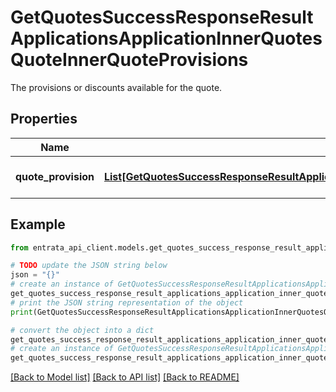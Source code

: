 # GetQuotesSuccessResponseResultApplicationsApplicationInnerQuotesQuoteInnerQuoteProvisions

The provisions or discounts available for the quote.

## Properties

Name | Type | Description | Notes
------------ | ------------- | ------------- | -------------
**quote_provision** | [**List[GetQuotesSuccessResponseResultApplicationsApplicationInnerQuotesQuoteInnerQuoteProvisionsQuoteProvisionInner]**](GetQuotesSuccessResponseResultApplicationsApplicationInnerQuotesQuoteInnerQuoteProvisionsQuoteProvisionInner.md) | A list of quote provisions. | [optional] 

## Example

```python
from entrata_api_client.models.get_quotes_success_response_result_applications_application_inner_quotes_quote_inner_quote_provisions import GetQuotesSuccessResponseResultApplicationsApplicationInnerQuotesQuoteInnerQuoteProvisions

# TODO update the JSON string below
json = "{}"
# create an instance of GetQuotesSuccessResponseResultApplicationsApplicationInnerQuotesQuoteInnerQuoteProvisions from a JSON string
get_quotes_success_response_result_applications_application_inner_quotes_quote_inner_quote_provisions_instance = GetQuotesSuccessResponseResultApplicationsApplicationInnerQuotesQuoteInnerQuoteProvisions.from_json(json)
# print the JSON string representation of the object
print(GetQuotesSuccessResponseResultApplicationsApplicationInnerQuotesQuoteInnerQuoteProvisions.to_json())

# convert the object into a dict
get_quotes_success_response_result_applications_application_inner_quotes_quote_inner_quote_provisions_dict = get_quotes_success_response_result_applications_application_inner_quotes_quote_inner_quote_provisions_instance.to_dict()
# create an instance of GetQuotesSuccessResponseResultApplicationsApplicationInnerQuotesQuoteInnerQuoteProvisions from a dict
get_quotes_success_response_result_applications_application_inner_quotes_quote_inner_quote_provisions_from_dict = GetQuotesSuccessResponseResultApplicationsApplicationInnerQuotesQuoteInnerQuoteProvisions.from_dict(get_quotes_success_response_result_applications_application_inner_quotes_quote_inner_quote_provisions_dict)
```
[[Back to Model list]](../README.md#documentation-for-models) [[Back to API list]](../README.md#documentation-for-api-endpoints) [[Back to README]](../README.md)


